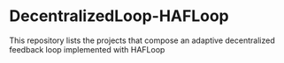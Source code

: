 # DecentralizedLoop-HAFLoop
This repository lists the projects that compose an adaptive decentralized feedback loop implemented with HAFLoop
